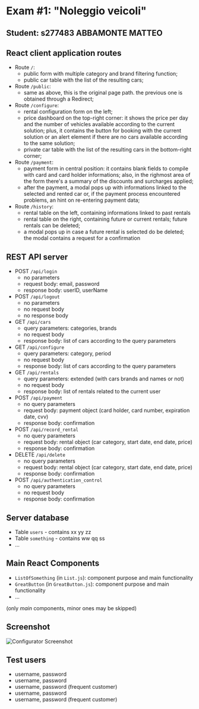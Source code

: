 # Exam #1: "Noleggio veicoli"
## Student: s277483 ABBAMONTE MATTEO 

## React client application routes

- Route `/`:
  * public form with multiple category and brand filtering function;
  * public car table with the list of the resulting cars;
- Route `/public`:
  * same as above, this is the original page path. the previous one is obtained through a Redirect;
- Route `/configure`: 
  * rental configuration form on the left;
  * price dashboard on the top-right corner: it shows the price per day and the number of vehicles available according to the current solution; plus, it contains the button for booking with the current solution or an alert element if there are no cars available according to the same solution;
  * private car table with the list of the resulting cars in the bottom-right corner;
- Route `/payment`:
  * payment form in central position: it contains blank fields to compile with card and card holder informations; also, in the righmost area of the form there's a summary of the discounts and surcharges applied;
  * after the payment, a modal pops up with informations linked to the selected and rented car or, if the payment process encountered problems, an hint on re-entering payment data;
- Route `/history`: 
  * rental table on the left, containing informations linked to past rentals
  * rental table on the right, containing future or current rentals; future rentals can be deleted;
  * a modal pops up in case a future rental is selected do be deleted; the modal contains a request for a confirmation

## REST API server

- POST `/api/login`
  - no parameters
  - request body: email, password
  - response body: userID, userName
- POST `/api/logout`
  - no parameters
  - no request body
  - no response body
- GET `/api/cars`
  - query parameters: categories, brands
  - no request body
  - response body: list of cars according to the query parameters
- GET `/api/configure`
  - query parameters: category, period
  - no request body
  - response body: list of cars according to the query parameters
- GET `/api/rentals`
  - query parameters: extended (with cars brands and names or not)
  - no request body
  - response body: list of rentals related to the current user
- POST `/api/payment`
  - no query parameters
  - request body: payment object (card holder, card number, expiration date, cvv)
  - response body: confirmation
- POST `/api/record_rental`
  - no query parameters
  - request body: rental object (car category, start date, end date, price)
  - response body: confirmation
- DELETE `/api/delete`
  - no query parameters
  - request body: rental object (car category, start date, end date, price)
  - response body: confirmation
- POST `/api/authentication_control`
  - no query parameters
  - no request body
  - response body: confirmation


## Server database

- Table `users` - contains xx yy zz
- Table `something` - contains ww qq ss
- ...

## Main React Components

- `ListOfSomething` (in `List.js`): component purpose and main functionality
- `GreatButton` (in `GreatButton.js`): component purpose and main functionality
- ...

(only _main_ components, minor ones may be skipped)

## Screenshot

![Configurator Screenshot](./img/screenshot.jpg)

## Test users

* username, password
* username, password
* username, password (frequent customer)
* username, password
* username, password (frequent customer)
